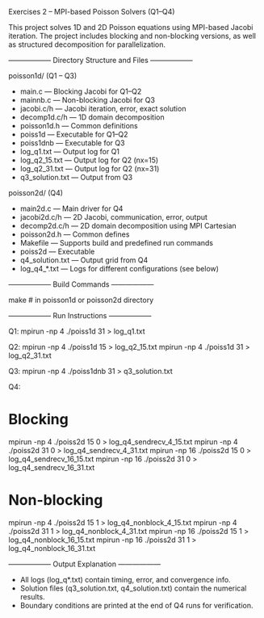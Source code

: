 Exercises 2 – MPI-based Poisson Solvers (Q1–Q4)

This project solves 1D and 2D Poisson equations using MPI-based Jacobi iteration. The project includes blocking and non-blocking versions, as well as structured decomposition for parallelization.

——————
Directory Structure and Files
——————

poisson1d/   (Q1 – Q3)

- main.c             — Blocking Jacobi for Q1–Q2
- mainnb.c           — Non-blocking Jacobi for Q3
- jacobi.c/h         — Jacobi iteration, error, exact solution
- decomp1d.c/h       — 1D domain decomposition
- poisson1d.h        — Common definitions
- poiss1d            — Executable for Q1–Q2
- poiss1dnb          — Executable for Q3
- log_q1.txt         — Output log for Q1
- log_q2_15.txt      — Output log for Q2 (nx=15)
- log_q2_31.txt      — Output log for Q2 (nx=31)
- q3_solution.txt    — Output from Q3

poisson2d/   (Q4)

- main2d.c           — Main driver for Q4
- jacobi2d.c/h       — 2D Jacobi, communication, error, output
- decomp2d.c/h       — 2D domain decomposition using MPI Cartesian
- poisson2d.h        — Common defines
- Makefile           — Supports build and predefined run commands
- poiss2d            — Executable
- q4_solution.txt    — Output grid from Q4
- log_q4_*.txt       — Logs for different configurations (see below)

——————
Build Commands
——————

make         # in poisson1d or poisson2d directory

——————
Run Instructions
——————

Q1:
mpirun -np 4 ./poiss1d 31 > log_q1.txt

Q2:
mpirun -np 4 ./poiss1d 15 > log_q2_15.txt
mpirun -np 4 ./poiss1d 31 > log_q2_31.txt

Q3:
mpirun -np 4 ./poiss1dnb 31 > q3_solution.txt

Q4:
# Blocking
mpirun -np 4 ./poiss2d 15 0 > log_q4_sendrecv_4_15.txt
mpirun -np 4 ./poiss2d 31 0 > log_q4_sendrecv_4_31.txt
mpirun -np 16 ./poiss2d 15 0 > log_q4_sendrecv_16_15.txt
mpirun -np 16 ./poiss2d 31 0 > log_q4_sendrecv_16_31.txt

# Non-blocking
mpirun -np 4 ./poiss2d 15 1 > log_q4_nonblock_4_15.txt
mpirun -np 4 ./poiss2d 31 1 > log_q4_nonblock_4_31.txt
mpirun -np 16 ./poiss2d 15 1 > log_q4_nonblock_16_15.txt
mpirun -np 16 ./poiss2d 31 1 > log_q4_nonblock_16_31.txt

——————
Output Explanation
——————

- All logs (log_q*.txt) contain timing, error, and convergence info.
- Solution files (q3_solution.txt, q4_solution.txt) contain the numerical results.
- Boundary conditions are printed at the end of Q4 runs for verification.
